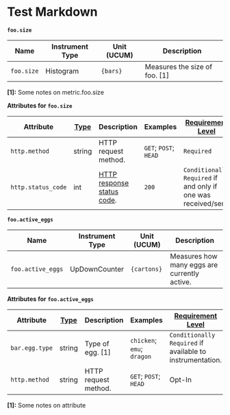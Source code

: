 # Test Markdown

**`foo.size`**
<!-- semconv metric.foo.size(metric_table) -->
| Name     | Instrument Type | Unit (UCUM) | Description    |
| -------- | --------------- | ----------- | -------------- |
| `foo.size` | Histogram | `{bars}` | Measures the size of foo. [1] |

**[1]:** Some notes on metric.foo.size
<!-- endsemconv -->

**Attributes for `foo.size`**
<!-- semconv metric.foo.size -->
| Attribute  | [Type](https://github.com/open-telemetry/opentelemetry-specification/blob/main/specification/common/README.md#attribute) | Description  | Examples  | [Requirement Level](https://github.com/open-telemetry/opentelemetry-specification/blob/main/specification/common/attribute-requirement-level.md) |
|---|---|---|---|---|
| `http.method` | string | HTTP request method. | `GET`; `POST`; `HEAD` | `Required` |
| `http.status_code` | int | [HTTP response status code](https://tools.ietf.org/html/rfc7231#section-6). | `200` | `Conditionally Required` if and only if one was received/sent. |
<!-- endsemconv -->

**`foo.active_eggs`**
<!-- semconv metric.foo.active_eggs(metric_table) -->
| Name     | Instrument Type | Unit (UCUM) | Description    |
| -------- | --------------- | ----------- | -------------- |
| `foo.active_eggs` | UpDownCounter | `{cartons}` | Measures how many eggs are currently active. |
<!-- endsemconv -->

**Attributes for `foo.active_eggs`**
<!-- semconv metric.foo.active_eggs -->
| Attribute  | [Type](https://github.com/open-telemetry/opentelemetry-specification/blob/main/specification/common/README.md#attribute) | Description  | Examples  | [Requirement Level](https://github.com/open-telemetry/opentelemetry-specification/blob/main/specification/common/attribute-requirement-level.md) |
|---|---|---|---|---|
| `bar.egg.type` | string | Type of egg. [1] | `chicken`; `emu`; `dragon` | `Conditionally Required` if available to instrumentation. |
| `http.method` | string | HTTP request method. | `GET`; `POST`; `HEAD` | Opt-In |

**[1]:** Some notes on attribute
<!-- endsemconv -->

